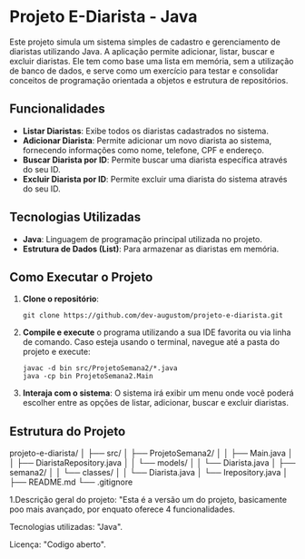 # Projeto E-Diarista - Java

Este projeto simula um sistema simples de cadastro e gerenciamento de diaristas utilizando Java. A aplicação permite adicionar, listar, buscar e excluir diaristas. Ele tem como base uma lista em memória, sem a utilização de banco de dados, e serve como um exercício para testar e consolidar conceitos de programação orientada a objetos e estrutura de repositórios.

## Funcionalidades

- **Listar Diaristas**: Exibe todos os diaristas cadastrados no sistema.
- **Adicionar Diarista**: Permite adicionar um novo diarista ao sistema, fornecendo informações como nome, telefone, CPF e endereço.
- **Buscar Diarista por ID**: Permite buscar uma diarista específica através do seu ID.
- **Excluir Diarista por ID**: Permite excluir uma diarista do sistema através do seu ID.

## Tecnologias Utilizadas

- **Java**: Linguagem de programação principal utilizada no projeto.
- **Estrutura de Dados (List)**: Para armazenar as diaristas em memória.

## Como Executar o Projeto

1. **Clone o repositório**:
    ```
    git clone https://github.com/dev-augustom/projeto-e-diarista.git
    ```
2. **Compile e execute** o programa utilizando a sua IDE favorita ou via linha de comando. Caso esteja usando o terminal, navegue até a pasta do projeto e execute:
    ```
    javac -d bin src/ProjetoSemana2/*.java
    java -cp bin ProjetoSemana2.Main
    ```

3. **Interaja com o sistema**: O sistema irá exibir um menu onde você poderá escolher entre as opções de listar, adicionar, buscar e excluir diaristas.

## Estrutura do Projeto

projeto-e-diarista/ │ ├── src/ │ ├── ProjetoSemana2/ │ │ ├── Main.java │ │ ├── DiaristaRepository.java │ │ └── models/ │ │ └── Diarista.java │ ├── semana2/ │ │ └── classes/ │ │ └── Diarista.java │ └── Irepository.java │ ├── README.md └── .gitignore

1.Descrição geral do projeto: "Esta é a versão um do projeto, basicamente poo mais avançado, por enquato oferece 4 funcionalidades.

Tecnologias utilizadas: "Java".

Licença: "Codigo aberto".
